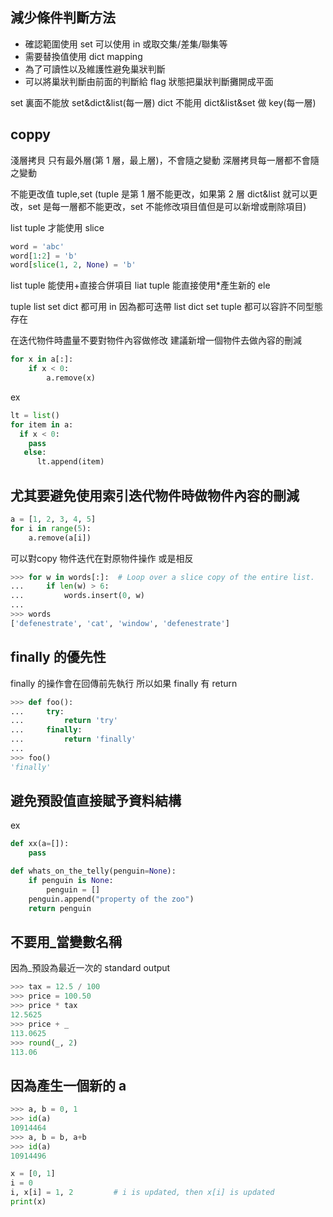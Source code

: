 ## 減少條件判斷方法

- 確認範圍使用 set 可以使用 in 或取交集/差集/聯集等
- 需要替換值使用 dict mapping
- 為了可讀性以及維護性避免巢狀判斷
- 可以將巢狀判斷由前面的判斷給 flag 狀態把巢狀判斷攤開成平面

set 裏面不能放 set&dict&list(每一層)
dict 不能用 dict&list&set 做 key(每一層)

## coppy

淺層拷貝 只有最外層(第 1 層，最上層)，不會隨之變動
深層拷貝每一層都不會隨之變動

不能更改值 tuple,set
(tuple 是第 1 層不能更改，如果第 2 層 dict&list 就可以更改，set 是每一層都不能更改，set 不能修改項目值但是可以新增或刪除項目)

list tuple 才能使用 slice

```python
word = 'abc'
word[1:2] = 'b'
word[slice(1, 2, None) = 'b'
```

list tuple 能使用+直接合併項目
liat tuple 能直接使用\*產生新的 ele

tuple list set dict 都可用 in 因為都可迭帶
list dict set tuple 都可以容許不同型態存在

在迭代物件時盡量不要對物件內容做修改
建議新增一個物件去做內容的刪減

```python
for x in a[:]:
    if x < 0:
        a.remove(x)
```

ex

```python
lt = list()
for item in a:
  if x < 0:
    pass
   else:
      lt.append(item)
```

## 尤其要避免使用索引迭代物件時做物件內容的刪減

```python
a = [1, 2, 3, 4, 5]
for i in range(5):
    a.remove(a[i])
```
可以對copy 物件迭代在對原物件操作 或是相反
```python
>>> for w in words[:]:  # Loop over a slice copy of the entire list.
...     if len(w) > 6:
...         words.insert(0, w)
...
>>> words
['defenestrate', 'cat', 'window', 'defenestrate']
```

## finally 的優先性

finally 的操作會在回傳前先執行
所以如果 finally 有 return

```python
>>> def foo():
...     try:
...         return 'try'
...     finally:
...         return 'finally'
...
>>> foo()
'finally'
```

## 避免預設值直接賦予資料結構

ex

```python
def xx(a=[]):
    pass
```

```python
def whats_on_the_telly(penguin=None):
    if penguin is None:
        penguin = []
    penguin.append("property of the zoo")
    return penguin
```

## 不要用_當變數名稱

因為_預設為最近一次的 standard output

```python
>>> tax = 12.5 / 100
>>> price = 100.50
>>> price * tax
12.5625
>>> price + _
113.0625
>>> round(_, 2)
113.06
```

## 因為產生一個新的 a

```python
>>> a, b = 0, 1
>>> id(a)
10914464
>>> a, b = b, a+b
>>> id(a)
10914496
```

```python
x = [0, 1]
i = 0
i, x[i] = 1, 2         # i is updated, then x[i] is updated
print(x)
```

